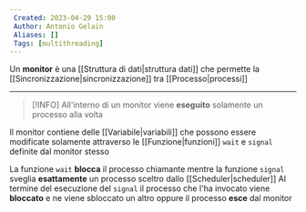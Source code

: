 ```yaml
---
 Created: 2023-04-29 15:00
 Author: Antonio Gelain
 Aliases: []
 Tags: [multithreading]
---
```


Un **monitor** è una [[Struttura di dati|struttura dati]] che permette la [[Sincronizzazione|sincronizzazione]] tra [[Processo|processi]]

---

> [!INFO] All'interno di un monitor viene **eseguito** solamente un processo alla volta

Il monitor contiene delle [[Variabile|variabili]] che possono essere modificate solamente attraverso le [[Funzione|funzioni]] `wait` e `signal` definite dal monitor stesso

La funzione `wait` **blocca** il processo chiamante mentre la funzione `signal` sveglia **esattamente** un processo sceltro dallo [[Scheduler|scheduler]]
Al termine del esecuzione del  `signal` il processo che l'ha invocato viene **bloccato** e ne viene sbloccato un altro oppure il processo **esce** dal monitor 